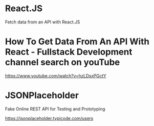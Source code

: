 # React.JS
Fetch data from an API with React.JS


# How To Get Data From An API With React - Fullstack Development channel search on youTube
https://www.youtube.com/watch?v=hzLDsxPGctY 

# JSONPlaceholder
Fake Online REST API for Testing and Prototyping

https://jsonplaceholder.typicode.com/users
